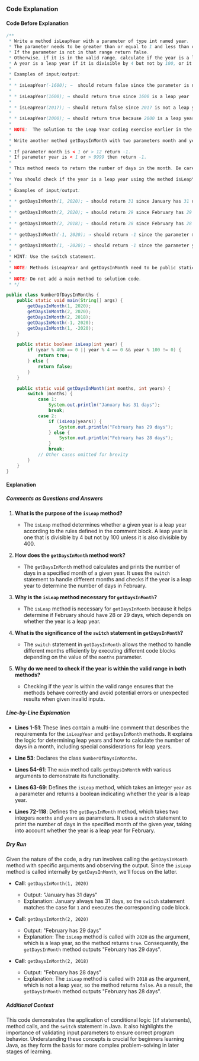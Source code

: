 ### Code Explanation

#### Code Before Explanation

```java
/**
 * Write a method isLeapYear with a parameter of type int named year.
 * The parameter needs to be greater than or equal to 1 and less than or equal to 9999.
 * If the parameter is not in that range return false.
 * Otherwise, if it is in the valid range, calculate if the year is a leap year and return true if it is, otherwise return false.
 * A year is a leap year if it is divisible by 4 but not by 100, or it is divisible by 400.
 *
 * Examples of input/output:
 *
 * * isLeapYear(-1600); →  should return false since the parameter is not in the range (1-9999)
 *
 * * isLeapYear(1600); → should return true since 1600 is a leap year
 *
 * * isLeapYear(2017); → should return false since 2017 is not a leap year
 *
 * * isLeapYear(2000); → should return true because 2000 is a leap year
 *
 * NOTE:  The solution to the Leap Year coding exercise earlier in the course created the isLeapYear method. You can use that solution if you wish.
 *
 * Write another method getDaysInMonth with two parameters month and year.  ​Both of type int.
 *
 * If parameter month is < 1 or > 12 return -1. ​
 * If parameter year is < 1 or > 9999 then return -1.
 *
 * This method needs to return the number of days in the month. Be careful about leap years they have 29 days in month 2 (February).
 *
 * You should check if the year is a leap year using the method isLeapYear described above.
 *
 * Examples of input/output:
 *
 * * getDaysInMonth(1, 2020); → should return 31 since January has 31 days.
 *
 * * getDaysInMonth(2, 2020); → should return 29 since February has 29 days in a leap year and 2020 is a leap year.
 *
 * * getDaysInMonth(2, 2018); → should return 28 since February has 28 days if it's not a leap year and 2018 is not a leap year.
 *
 * * getDaysInMonth(-1, 2020); → should return -1 since the parameter month is invalid.
 *
 * * getDaysInMonth(1, -2020); → should return -1 since the parameter year is outside the range of 1 to 9999.
 *
 * HINT: Use the switch statement.
 *
 * NOTE: Methods isLeapYear and getDaysInMonth need to be public static like we have been doing so far in the course.
 *
 * NOTE: Do not add a main method to solution code.
 * */

public class NumberOfDaysInMonths {
    public static void main(String[] args) {
        getDaysInMonth(1, 2020);
        getDaysInMonth(2, 2020);
        getDaysInMonth(2, 2018);
        getDaysInMonth(-1, 2020);
        getDaysInMonth(1, -2020);
    }

    public static boolean isLeap(int year) {
        if (year % 400 == 0 || year % 4 == 0 && year % 100 != 0) {
            return true;
        } else {
            return false;
        }
    }

    public static void getDaysInMonth(int months, int years) {
        switch (months) {
            case 1:
                System.out.println("January has 31 days");
                break;
            case 2:
                if (isLeap(years)) {
                    System.out.println("February has 29 days");
                } else {
                    System.out.println("February has 28 days");
                }
                break;
            // Other cases omitted for brevity
        }
    }
}
```

#### Explanation

##### Comments as Questions and Answers

1. **What is the purpose of the `isLeap` method?**

   -  The `isLeap` method determines whether a given year is a leap year according to the rules defined in the comment block. A leap year is one that is divisible by 4 but not by 100 unless it is also divisible by 400.

2. **How does the `getDaysInMonth` method work?**

   -  The `getDaysInMonth` method calculates and prints the number of days in a specified month of a given year. It uses the `switch` statement to handle different months and checks if the year is a leap year to determine the number of days in February.

3. **Why is the `isLeap` method necessary for `getDaysInMonth`?**

   -  The `isLeap` method is necessary for `getDaysInMonth` because it helps determine if February should have 28 or 29 days, which depends on whether the year is a leap year.

4. **What is the significance of the `switch` statement in `getDaysInMonth`?**

   -  The `switch` statement in `getDaysInMonth` allows the method to handle different months efficiently by executing different code blocks depending on the value of the `months` parameter.

5. **Why do we need to check if the year is within the valid range in both methods?**
   -  Checking if the year is within the valid range ensures that the methods behave correctly and avoid potential errors or unexpected results when given invalid inputs.

##### Line-by-Line Explanation

-  **Lines 1-51**: These lines contain a multi-line comment that describes the requirements for the `isLeapYear` and `getDaysInMonth` methods. It explains the logic for determining leap years and how to calculate the number of days in a month, including special considerations for leap years.

-  **Line 53**: Declares the class `NumberOfDaysInMonths`.

-  **Lines 54-61**: The `main` method calls `getDaysInMonth` with various arguments to demonstrate its functionality.

-  **Lines 63-69**: Defines the `isLeap` method, which takes an integer `year` as a parameter and returns a boolean indicating whether the year is a leap year.

-  **Lines 72-118**: Defines the `getDaysInMonth` method, which takes two integers `months` and `years` as parameters. It uses a `switch` statement to print the number of days in the specified month of the given year, taking into account whether the year is a leap year for February.

##### Dry Run

Given the nature of the code, a dry run involves calling the `getDaysInMonth` method with specific arguments and observing the output. Since the `isLeap` method is called internally by `getDaysInMonth`, we'll focus on the latter.

-  **Call**: `getDaysInMonth(1, 2020)`

   -  Output: "January has 31 days"
   -  Explanation: January always has 31 days, so the `switch` statement matches the case for `1` and executes the corresponding code block.

-  **Call**: `getDaysInMonth(2, 2020)`

   -  Output: "February has 29 days"
   -  Explanation: The `isLeap` method is called with `2020` as the argument, which is a leap year, so the method returns `true`. Consequently, the `getDaysInMonth` method outputs "February has 29 days".

-  **Call**: `getDaysInMonth(2, 2018)`
   -  Output: "February has 28 days"
   -  Explanation: The `isLeap` method is called with `2018` as the argument, which is not a leap year, so the method returns `false`. As a result, the `getDaysInMonth` method outputs "February has 28 days".

##### Additional Context

This code demonstrates the application of conditional logic (`if` statements), method calls, and the `switch` statement in Java. It also highlights the importance of validating input parameters to ensure correct program behavior. Understanding these concepts is crucial for beginners learning Java, as they form the basis for more complex problem-solving in later stages of learning.
